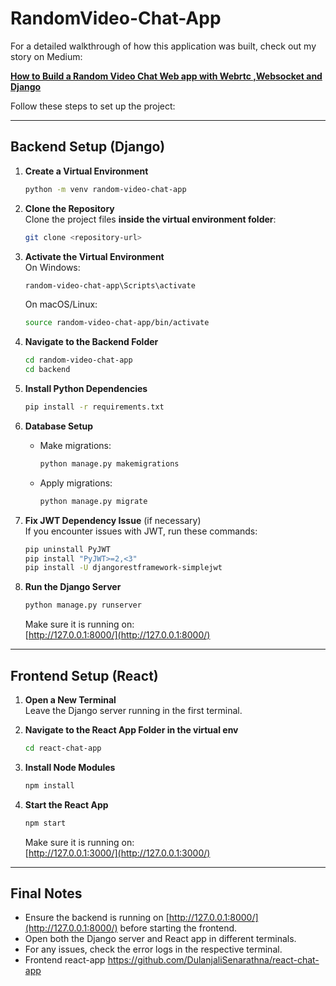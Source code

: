 # RandomVideo-Chat-App

For a detailed walkthrough of how this application was built, check out my story on Medium:

**[How to Build a Random Video Chat Web app with Webrtc ,Websocket and Django](https://medium.com/@arshdeeppalial/building-a-random-video-chat-web-app-withwebrtc-websocket-and-django-3c2653ab75af)**

Follow these steps to set up the project:

---

## Backend Setup (Django)

1. **Create a Virtual Environment**  
   ```bash
   python -m venv random-video-chat-app
   ```

2. **Clone the Repository**  
   Clone the project files **inside the virtual environment folder**:  
   ```bash
   git clone <repository-url>
   ```

3. **Activate the Virtual Environment**  
   On Windows:  
   ```bash
   random-video-chat-app\Scripts\activate
   ```  
   On macOS/Linux:  
   ```bash
   source random-video-chat-app/bin/activate
   ```

4. **Navigate to the Backend Folder**  
   ```bash
   cd random-video-chat-app
   cd backend
   ```

5. **Install Python Dependencies**  
   ```bash
   pip install -r requirements.txt
   ```

6. **Database Setup**  
   - Make migrations:  
     ```bash
     python manage.py makemigrations
     ```  
   - Apply migrations:  
     ```bash
     python manage.py migrate
     ```

7. **Fix JWT Dependency Issue** (if necessary)  
   If you encounter issues with JWT, run these commands:  
   ```bash
   pip uninstall PyJWT
   pip install "PyJWT>=2,<3"
   pip install -U djangorestframework-simplejwt
   ```

8. **Run the Django Server**  
   ```bash
   python manage.py runserver
   ```  
   Make sure it is running on:  
   [http://127.0.0.1:8000/](http://127.0.0.1:8000/)

---

## Frontend Setup (React)

1. **Open a New Terminal**  
   Leave the Django server running in the first terminal.

2. **Navigate to the React App Folder in the virtual env**  
   ```bash
   cd react-chat-app
   ```

3. **Install Node Modules**  
   ```bash
   npm install
   ```

4. **Start the React App**  
   ```bash
   npm start
   ```  
   Make sure it is running on:  
   [http://127.0.0.1:3000/](http://127.0.0.1:3000/)

---

## Final Notes

- Ensure the backend is running on [http://127.0.0.1:8000/](http://127.0.0.1:8000/) before starting the frontend.  
- Open both the Django server and React app in different terminals.  
- For any issues, check the error logs in the respective terminal.
- Frontend react-app https://github.com/DulanjaliSenarathna/react-chat-app

